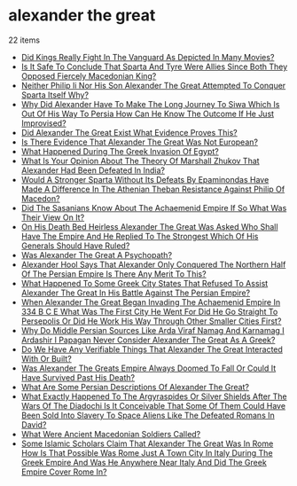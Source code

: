 # alexander the great
22 items

* [Did Kings Really Fight In The Vanguard As Depicted In Many Movies?](../2015/did-kings-really-fight-in-the-vanguard-as-depicted-in-many-movies.md)
* [Is It Safe To Conclude That Sparta And Tyre Were Allies Since Both They Opposed Fiercely Macedonian King?](../2016/is-it-safe-to-conclude-that-sparta-and-tyre-were-allies-since-both-they-opposed-fiercely-macedonian-king.md)
* [Neither Philip Ii Nor His Son Alexander The Great Attempted To Conquer Sparta Itself Why?](../2017/neither-philip-ii-nor-his-son-alexander-the-great-attempted-to-conquer-sparta-itself-why.md)
* [Why Did Alexander Have To Make The Long Journey To Siwa Which Is Out Of His Way To Persia How Can He Know The Outcome If He Just Improvised?](../2017/why-did-alexander-have-to-make-the-long-journey-to-siwa-which-is-out-of-his-way-to-persia-how-can-he-know-the-outcome-if-he-just-improvised.md)
* [Did Alexander The Great Exist What Evidence Proves This?](../2018/did-alexander-the-great-exist-what-evidence-proves-this.md)
* [Is There Evidence That Alexander The Great Was Not European?](../2018/is-there-evidence-that-alexander-the-great-was-not-european.md)
* [What Happened During The Greek Invasion Of Egypt?](../2018/what-happened-during-the-greek-invasion-of-egypt.md)
* [What Is Your Opinion About The Theory Of Marshall Zhukov That Alexander Had Been Defeated In India?](../2018/what-is-your-opinion-about-the-theory-of-marshall-zhukov-that-alexander-had-been-defeated-in-india.md)
* [Would A Stronger Sparta Without Its Defeats By Epaminondas Have Made A Difference In The Athenian Theban Resistance Against Philip Of Macedon?](../2018/would-a-stronger-sparta-without-its-defeats-by-epaminondas-have-made-a-difference-in-the-athenian-theban-resistance-against-philip-of-macedon.md)
* [Did The Sasanians Know About The Achaemenid Empire If So What Was Their View On It?](../2019/did-the-sasanians-know-about-the-achaemenid-empire-if-so-what-was-their-view-on-it.md)
* [On His Death Bed Heirless Alexander The Great Was Asked Who Shall Have The Empire And He Replied To The Strongest Which Of His Generals Should Have Ruled?](../2019/on-his-death-bed-heirless-alexander-the-great-was-asked-who-shall-have-the-empire-and-he-replied-to-the-strongest-which-of-his-generals-should-have-ruled.md)
* [Was Alexander The Great A Psychopath?](../2019/was-alexander-the-great-a-psychopath.md)
* [Alexander Hool Says That Alexander Only Conquered The Northern Half Of The Persian Empire Is There Any Merit To This?](../2020/alexander-hool-says-that-alexander-only-conquered-the-northern-half-of-the-persian-empire-is-there-any-merit-to-this.md)
* [What Happened To Some Greek City States That Refused To Assist Alexander The Great In His Battle Against The Persian Empire?](../2020/what-happened-to-some-greek-city-states-that-refused-to-assist-alexander-the-great-in-his-battle-against-the-persian-empire.md)
* [When Alexander The Great Began Invading The Achaemenid Empire In 334 B C E What Was The First City He Went For Did He Go Straight To Persepolis Or Did He Work His Way Through Other Smaller Cities First?](../2020/when-alexander-the-great-began-invading-the-achaemenid-empire-in-334-b-c-e-what-was-the-first-city-he-went-for-did-he-go-straight-to-persepolis-or-did-he-work-his-way-through-other-smaller-cities-first.md)
* [Why Do Middle Persian Sources Like Arda Viraf Namag And Karnamag I Ardashir I Papagan Never Consider Alexander The Great As A Greek?](../2020/why-do-middle-persian-sources-like-arda-viraf-namag-and-karnamag-i-ardashir-i-papagan-never-consider-alexander-the-great-as-a-greek.md)
* [Do We Have Any Verifiable Things That Alexander The Great Interacted With Or Built?](../2021/do-we-have-any-verifiable-things-that-alexander-the-great-interacted-with-or-built.md)
* [Was Alexander The Greats Empire Always Doomed To Fall Or Could It Have Survived Past His Death?](../2021/was-alexander-the-greats-empire-always-doomed-to-fall-or-could-it-have-survived-past-his-death.md)
* [What Are Some Persian Descriptions Of Alexander The Great?](../2021/what-are-some-persian-descriptions-of-alexander-the-great.md)
* [What Exactly Happened To The Argyraspides Or Silver Shields After The Wars Of The Diadochi Is It Conceivable That Some Of Them Could Have Been Sold Into Slavery To Space Aliens Like The Defeated Romans In David?](../2021/what-exactly-happened-to-the-argyraspides-or-silver-shields-after-the-wars-of-the-diadochi-is-it-conceivable-that-some-of-them-could-have-been-sold-into-slavery-to-space-aliens-like-the-defeated-romans-in-david.md)
* [What Were Ancient Macedonian Soldiers Called?](../2021/what-were-ancient-macedonian-soldiers-called.md)
* [Some Islamic Scholars Claim That Alexander The Great Was In Rome How Is That Possible Was Rome Just A Town City In Italy During The Greek Empire And Was He Anywhere Near Italy And Did The Greek Empire Cover Rome In?](../2022/some-islamic-scholars-claim-that-alexander-the-great-was-in-rome-how-is-that-possible-was-rome-just-a-town-city-in-italy-during-the-greek-empire-and-was-he-anywhere-near-italy-and-did-the-greek-empire-cover-rome-in.md)
